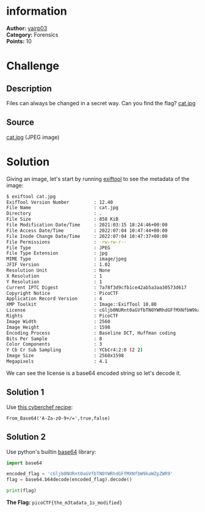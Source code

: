 # information

**Author:** [yairp03](https://github.com/yairp03)  
**Category:** Forensics  
**Points:** 10

# Challenge

## Description

Files can always be changed in a secret way. Can you find the flag? [cat.jpg](./cat.jpg)

## Source

[cat.jpg](./cat.jpg) (JPEG image)

# Solution

Giving an image, let's start by running [exiftool](https://linux.die.net/man/1/exiftool) to see the metadata of the image:

```bash
$ exiftool cat.jpg
ExifTool Version Number         : 12.40
File Name                       : cat.jpg
Directory                       : .
File Size                       : 858 KiB
File Modification Date/Time     : 2021:03:15 18:24:46+00:00
File Access Date/Time           : 2022:07:04 10:47:44+00:00
File Inode Change Date/Time     : 2022:07:04 10:47:37+00:00
File Permissions                : -rw-rw-r--
File Type                       : JPEG
File Type Extension             : jpg
MIME Type                       : image/jpeg
JFIF Version                    : 1.02
Resolution Unit                 : None
X Resolution                    : 1
Y Resolution                    : 1
Current IPTC Digest             : 7a78f3d9cfb1ce42ab5a3aa30573d617
Copyright Notice                : PicoCTF
Application Record Version      : 4
XMP Toolkit                     : Image::ExifTool 10.80
License                         : cGljb0NURnt0aGVfbTN0YWRhdGFfMXNfbW9kaWZpZWR9
Rights                          : PicoCTF
Image Width                     : 2560
Image Height                    : 1598
Encoding Process                : Baseline DCT, Huffman coding
Bits Per Sample                 : 8
Color Components                : 3
Y Cb Cr Sub Sampling            : YCbCr4:2:0 (2 2)
Image Size                      : 2560x1598
Megapixels                      : 4.1
```

We can see the license is a base64 encoded string so let's decode it.

## Solution 1

Use [this cyberchef recipe](<https://gchq.github.io/CyberChef/#recipe=From_Base64('A-Za-z0-9%2B/%3D',true,false)>):

```
From_Base64('A-Za-z0-9+/=',true,false)
```

## Solution 2

Use python's builtin [base64](https://docs.python.org/3/library/base64.html) library:

```py
import base64

encoded_flag = 'cGljb0NURnt0aGVfbTN0YWRhdGFfMXNfbW9kaWZpZWR9'
flag = base64.b64decode(encoded_flag).decode()

print(flag)
```

**The Flag:** `picoCTF{the_m3tadata_1s_modified}`
